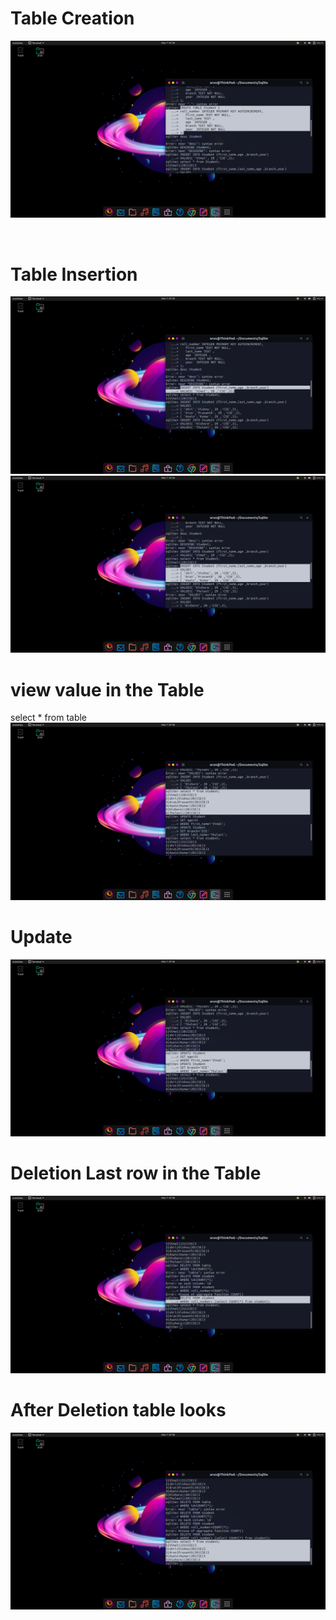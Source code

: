 # Table Creation
![Create Table](https://github.com/ArunPrasanth-V/Huawei-Assignments/blob/main/Day%203%20%26%204/src/Screenshot%20from%202022-03-07%2007-29-28.png)

<br>

# Table Insertion 
![insert 1](https://github.com/ArunPrasanth-V/Huawei-Assignments/blob/main/Day%203%20%26%204/src/Screenshot%20from%202022-03-07%2007-29-41.png)
![insert 2](https://github.com/ArunPrasanth-V/Huawei-Assignments/blob/main/Day%203%20%26%204/src/Screenshot%20from%202022-03-07%2007-29-50.png)

# view value in the Table
select * from table
![image](https://github.com/ArunPrasanth-V/Huawei-Assignments/blob/main/Day%203%20%26%204/src/Screenshot%20from%202022-03-07%2007-30-02.png)

# Update 
![name updatation](https://github.com/ArunPrasanth-V/Huawei-Assignments/blob/main/Day%203%20%26%204/src/Screenshot%20from%202022-03-07%2007-30-23.png)

# Deletion Last row in the Table
![delete](https://github.com/ArunPrasanth-V/Huawei-Assignments/blob/main/Day%203%20%26%204/src/Screenshot%20from%202022-03-07%2007-30-36.png)

# After Deletion table looks
![after deletion](https://github.com/ArunPrasanth-V/Huawei-Assignments/blob/main/Day%203%20%26%204/src/Screenshot%20from%202022-03-07%2007-30-42.png)


